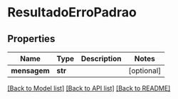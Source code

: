 # ResultadoErroPadrao

## Properties
Name | Type | Description | Notes
------------ | ------------- | ------------- | -------------
**mensagem** | **str** |  | [optional] 

[[Back to Model list]](../README.md#documentation-for-models) [[Back to API list]](../README.md#documentation-for-api-endpoints) [[Back to README]](../README.md)

